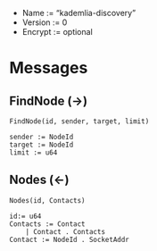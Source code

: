 * Name := “kademlia-discovery”
* Version := 0
* Encrypt := optional

# Messages

## FindNode (->)

```
FindNode(id, sender, target, limit)

sender := NodeId
target := NodeId
limit := u64
```

## Nodes (<-)

```
Nodes(id, Contacts)

id:= u64
Contacts := Contact
	| Contact . Contacts
Contact := NodeId . SocketAddr
```
